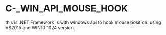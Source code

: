 # C-_WIN_API_MOUSE_HOOK
this is .NET Framework 's with windows api to hook mouse position.
using VS2015 and WIN10 1024 version.
